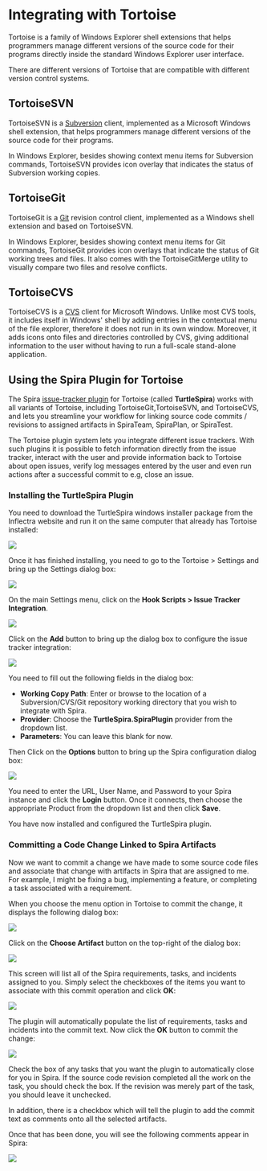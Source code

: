 # Integrating with Tortoise

Tortoise is a family of Windows Explorer shell extensions that helps programmers manage different versions of the source code for their programs directly inside the standard Windows Explorer user interface.

There are different versions of Tortoise that are compatible with different version control systems.

## TortoiseSVN
TortoiseSVN is a [Subversion](Integrating-with-Subversion) client, implemented as a Microsoft Windows shell extension, that helps programmers manage different versions of the source code for their programs. 

In Windows Explorer, besides showing context menu items for Subversion commands, TortoiseSVN provides icon overlay that indicates the status of Subversion working copies. 

## TortoiseGit
TortoiseGit is a [Git](Integrating-with-Git) revision control client, implemented as a Windows shell extension and based on TortoiseSVN.

In Windows Explorer, besides showing context menu items for Git commands, TortoiseGit provides icon overlays that indicate the status of Git working trees and files. It also comes with the TortoiseGitMerge utility to visually compare two files and resolve conflicts. 

## TortoiseCVS
TortoiseCVS is a [CVS](Integrating-with-CVS) client for Microsoft Windows. Unlike most CVS tools, it includes itself in Windows' shell by adding entries in the contextual menu of the file explorer, therefore it does not run in its own window. Moreover, it adds icons onto files and directories controlled by CVS, giving additional information to the user without having to run a full-scale stand-alone application.

## Using the Spira Plugin for Tortoise
The Spira [issue-tracker plugin](https://tortoisesvn.net/issuetrackerplugins.html) for Tortoise (called **TurtleSpira**) works with all variants of Tortoise, including TortoiseGit,TortoiseSVN, and TortoiseCVS, and lets you streamline your workflow for linking source code commits / revisions to assigned artifacts in SpiraTeam, SpiraPlan, or SpiraTest.

The Tortoise plugin system lets you integrate different issue trackers. With such plugins it is possible to fetch information directly from the issue tracker, interact with the user and provide information back to Tortoise about open issues, verify log messages entered by the user and even run actions after a successful commit to e.g, close an issue.

### Installing the TurtleSpira Plugin

You need to download the TurtleSpira windows installer package from the Inflectra website and run it on the same computer that already has Tortoise installed:

![](img/TurtleSpira1.png)

Once it has finished installing, you need to go to the Tortoise > Settings and bring up the Settings dialog box:

![](img/TurtleSpira2.png)

On the main Settings menu, click on the **Hook Scripts > Issue Tracker Integration**.

![](img/TurtleSpira3.png)

Click on the **Add** button to bring up the dialog box to configure the issue tracker integration:

![](img/TurtleSpira4.png)

You need to fill out the following fields in the dialog box:

- **Working Copy Path**: Enter or browse to the location of a Subversion/CVS/Git repository working directory that you wish to integrate with Spira.
- **Provider**: Choose the **TurtleSpira.SpiraPlugin** provider from the dropdown list.
- **Parameters**: You can leave this blank for now.

Then Click on the **Options** button to bring up the Spira configuration dialog box:

![](img/TurtleSpira5.png)

You need to enter the URL, User Name, and Password to your Spira instance and click the **Login** button. Once it connects, then choose the appropriate Product from the dropdown list and then click **Save**.

You have now installed and configured the TurtleSpira plugin.

### Committing a Code Change Linked to Spira Artifacts

Now we want to commit a change we have made to some source code files and associate that change with artifacts in Spira that are assigned to me. For example, I might be fixing a bug, implementing a feature, or completing a task associated with a requirement.

When you choose the menu option in Tortoise to commit the change, it displays the following dialog box:

![](img/TurtleSpira6.png)

Click on the **Choose Artifact** button on the top-right of the dialog box:

![](img/TurtleSpira7.png)

This screen will list all of the Spira requirements, tasks, and incidents assigned to you. Simply select the checkboxes of the items you want to associate with this commit operation and click **OK**:

![](img/TurtleSpira8.png)

The plugin will automatically populate the list of requirements, tasks and incidents into the commit text. Now click the **OK** button to commit the change:

![](img/TurtleSpira9.png)

Check the box of any tasks that you want the plugin to automatically close for you in Spira. If the source code revision completed all the work on the task, you should check the box. If the revision was merely part of the task, you should leave it unchecked.

In addition, there is a checkbox which will tell the plugin to add the commit text as comments onto all the selected artifacts.

Once that has been done, you will see the following comments appear in Spira:

![](img/TurtleSpira10.png)